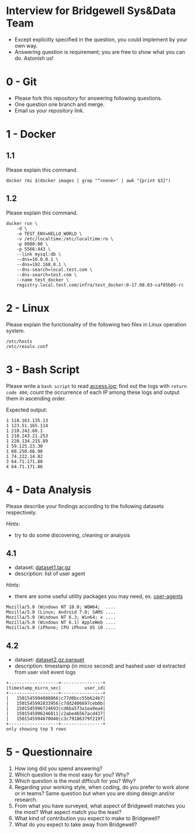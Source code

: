 Interview for Bridgewell Sys&Data Team
=====================================

* Except explicitly specified in the question, you could implement by your own way.
* Answering question is requirement; you are free to show what you can do. Astonish us!

# 0 - Git

- Please fork this repository for answering following questions.
- One question one branch and merge.
- Email us your repository link.

# 1 - Docker

## 1.1
Please explain this command.
```
docker rmi $(docker images | grep "^<none>" | awk "{print $3}")
```

## 1.2
Please explain this command.
```
docker run \
	-d \
	-e TEST_ENV=HELLO_WORLD \
	-v /etc/localtime:/etc/localtime:ro \
	-p 8080:80 \
	-p 5566:443 \
	--link mysql:db \
	--dns=10.0.0.1 \
	--dns=192.168.0.1 \
	--dns-search=local.test.com \
	--dns-search=test.com \
	--name test_docker \
	registry.local.test.com/infra/test_docker:0-17.08.03-caf85b05-rc
```

# 2 - Linux
Please explain the functionality of the following two files in Linux operation system.
```
/etc/hosts
/etc/resolv.conf
```

# 3 - Bash Script
Please write a `bash script` to read [access.log](access.log);
find out the logs with `return code 404`;
count the occurrence of each IP among these logs and output them in ascending order.

Expected output:
```
1 118.163.135.13
1 123.51.165.114
1 210.242.60.1
1 210.243.21.253
1 220.134.215.89
1 59.125.23.30
1 60.250.66.98
1 74.222.14.82
3 64.71.171.80
4 64.71.171.86
```

# 4 - Data Analysis

Please describe your findings according to the following datasets respectively.

*Hints:*
* try to do some discovering, cleaning or analysis

## 4.1

* dataset: [dataset1.tar.gz](dataset1.tar.gz)
* description: list of user agent

*Hints:*
* there are some useful utility packages you may need, ex. [user-agents](https://pypi.python.org/pypi/user-agents)

```
Mozilla/5.0 (Windows NT 10.0; WOW64;  ....
Mozilla/5.0 (Linux; Android 7.0; SAMS ....
Mozilla/5.0 (Windows NT 6.3; Win64; x ....
Mozilla/5.0 (Windows NT 6.1) AppleWeb ....
Mozilla/5.0 (iPhone; CPU iPhone OS 10 ....
```

## 4.2

* dataset: [dataset2.gz.parquet](dataset2.gz.parquet)
* description: timestamp (in micro second) and hashed user id extracted from user visit event logs

```
+-------------------+----------------+
|timestamp_micro_sec|         user_id|
+-------------------+----------------+
|   1501545994088866|c77d0bcc55b624b7|
|   1501545992833956|c7dd2406697ceb0b|
|   1501545996724693|cd6ba573a1ea9ea4|
|   1501545996246811|c2abe46567acd437|
|   1501545994870040|c3c79186379f219f|
+-------------------+----------------+
only showing top 5 rows
```

# 5 - Questionnaire

1. How long did you spend answering?
2. Which question is the most easy for you? Why?
3. Which question is the most difficult for you? Why?
4. Regarding your working style, when coding, do you prefer to work alone or in teams? Same question but when you are doing design and/or research. 
5. From what you have surveyed, what aspect of Bridgewell matches you the most? What aspect match you the least?
6. What kind of contribution you expect to make to Bridgewell?
7. What do you expect to take away from Bridgewell?
